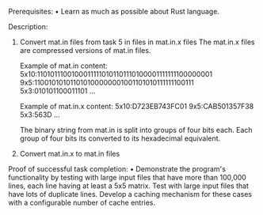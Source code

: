 Prerequisites:
• Learn as much as possible about Rust language.

Description:
1. Convert mat.in files from task 5 in files in mat.in.x files
    The mat.in.x files are compressed versions of mat.in files.

    Example of mat.in content:
    5x10:11010111001000111110101101110100001111111100000001
    9x5:110010101011010100000001001101010111111100111
    5x3:010101100011101
    ...

    Example of mat.in.x content:
    5x10:D723EB743FC01
    9x5:CAB501357F38
    5x3:563D
    ...

    The binary string from mat.in is split into groups of four bits
each. Each group of four bits its converted to its hexadecimal equivalent.

2. Convert mat.in.x to mat.in files

Proof of successful task completion:
• Demonstrate the program's functionality by testing with large input
files that have more than 100,000 lines, each line having at least a 5x5
matrix.
   Test with large input files that have lots of duplicate lines.
   Develop a caching mechanism for these cases with a configurable
number of cache entries.
